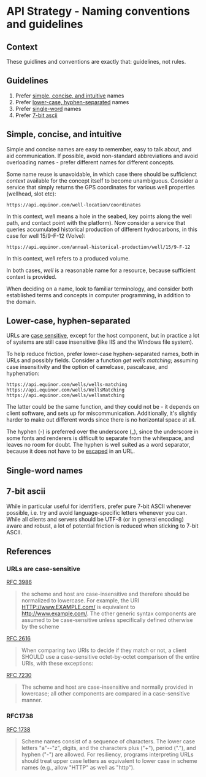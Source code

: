 # API Strategy - Naming conventions and guidelines

## Context

These guidlines and conventions are exactly that: guidelines, not rules.

## Guidelines

1. Prefer [simple, concise, and intuitive](#simple,-concise,-and-intuitive)
   names
2. Prefer [lower-case, hyphen-separated](#lower-case,-hyphen-separated) names
3. Prefer [single-word](#single-word-names) names
4. Prefer [7-bit ascii](#7-bit-ASCII)

## Simple, concise, and intuitive

Simple and concise names are easy to remember, easy to talk about, and aid
communication. If possible, avoid non-standard abbreviations and avoid
overloading names - prefer different names for different concepts.

Some name reuse is unavoidable, in which case there should be sufficienct
_context_ available for the concept itself to become unambiguous. Consider a
service that simply returns the GPS coordinates for various well properties
(wellhead, slot etc):

```
https://api.equinor.com/well-location/coordinates
```

In this context, _well_ means a hole in the seabed, key points along the well
path, and contact point with the platform). Now consider a service that queries
accumulated historical production of different hydrocarbons, in this case for
well 15/9-F-12 (Volve):

```
https://api.equinor.com/annual-historical-production/well/15/9-F-12
```

In this context, _well_ refers to a produced volume.

In both cases, _well_ is a reasonable name for a resource, because sufficient
context is provided.

When deciding on a name, look to familiar terminology, and consider both
established terms and concepts in computer programming, in addition to the
domain.

## Lower-case, hyphen-separated

URLs are [case sensitive](#urls-are-case-sensitive), except for the host
component, but in practice a lot of systems are still case insensitive (like
IIS and the Windows file system).

To help reduce friction, prefer lower-case hyphen-separated names, both in URLs
and possibly fields. Consider a function _get wells matching_; assuming case
insensitivity and the option of camelcase, pascalcase, and hyphenation:

```
https://api.equinor.com/wells/wells-matching
https://api.equinor.com/wells/WellsMatching
https://api.equinor.com/wells/wellsmatching
```

The latter could be the same function, and they could not be - it depends on
client software, and sets up for miscommunication. Additionally, it's slightly
harder to make out different words since there is no horizontal space at all.

The hyphen (\-) is preferred over the underscore (\_), since the underscore in
some fonts and renderers is difficult to separate from the whitespace, and
leaves no room for doubt. The hyphen is well suited as a word separator,
because it does not have to be [escaped](#RFC1738) in an URL.

## Single-word names

## 7-bit ascii

While in particular useful for identifiers, prefer pure 7-bit ASCII whenever
possible, i.e. try and avoid language-specific letters whenever you can. While
all clients and servers should be UTF-8 (or in general encoding) aware and
robust, a lot of potential friction is reduced when sticking to 7-bit ASCII.

## References

### URLs are case-sensitive

[RFC 3986](https://tools.ietf.org/html/rfc3986)

> the scheme and host are case-insensitive and therefore should be normalized
> to lowercase. For example, the URI <HTTP://www.EXAMPLE.com/> is equivalent to
> <http://www.example.com/>. The other generic syntax components are assumed to
> be case-sensitive unless specifically defined otherwise by the scheme

[RFC 2616](https://tools.ietf.org/html/rfc2616)

> When comparing two URIs to decide if they match or not, a client SHOULD use a
> case-sensitive octet-by-octet comparison of the entire URIs, with these
> exceptions:

[RFC 7230](https://tools.ietf.org/html/rfc7230)

> The scheme and host are case-insensitive and normally provided in lowercase;
> all other components are compared in a case-sensitive manner.

### RFC1738

[RFC 1738](http://www.ietf.org/rfc/rfc1738.txt)

> Scheme names consist of a sequence of characters. The lower case letters
> "a"--"z", digits, and the characters plus ("+"), period ("."), and hyphen
> ("-") are allowed. For resiliency, programs interpreting URLs should treat
> upper case letters as equivalent to lower case in scheme names (e.g., allow
> "HTTP" as well as "http").
